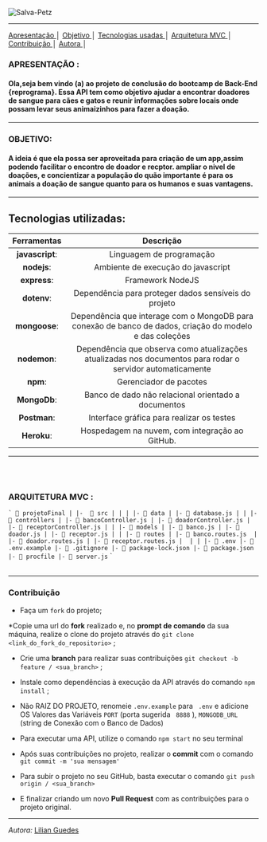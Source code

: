 ![Salva-Petz](https://image.freepik.com/vector-gratis/personaje-dibujos-animados-lindo-gato-perro_52569-1058.jpg)


---
<a align href = "#Apresentação"> Apresentação </a> │
<a align href = "#Objetivo"> Objetivo </a> │
<a align href = "#Tecnologias usadas"> Tecnologias usadas </a> │
<a align href = "#Arquitetura MVC"> Arquitetura MVC </a> │
<a align href = "#Contribuição"> Contribuição </a> │
<a align href = "#Autora"> Autora </a> │
</p>



### APRESENTAÇÃO : 

#### Ola,seja bem vindo (a) ao projeto de conclusão do bootcamp de Back-End {reprograma}. Essa API tem como objetivo ajudar a encontrar doadores de sangue para cães e gatos e reunir informações sobre locais onde possam levar seus animaizinhos para fazer a doação.
------------------------------------------------------------------------------------------------
### OBJETIVO:

#### A ideia é que ela possa ser aproveitada para criação de um app,assim podendo facilitar o encontro de doador e recptor. ampliar o nivel de doações, e concientizar a população do quão importante é para os animais a doação de sangue quanto para os humanos e suas vantagens.
-----------------------------------------------------------------------------------------------
## Tecnologias utilizadas:
  Ferramentas   |	      Descrição
:--------------:|:----------------------------------------------------------------------------:
 __javascript__:|	Linguagem de programação
 __nodejs__:	  | Ambiente de execução do javascript
 __express__:	  | Framework NodeJS
 __dotenv__:	  | Dependência para proteger dados sensíveis do projeto
 __mongoose__: 	| Dependência que interage com o MongoDB para conexão de banco de dados, criação do modelo e das coleções
 __nodemon__:	  | Dependência que observa como atualizações atualizadas nos documentos para rodar o servidor automaticamente
 __npm__:       | Gerenciador de pacotes
 __MongoDb__:	  |Banco de dado não relacional orientado a documentos 
 __Postman__:	  |Interface gráfica para realizar os testes
 __Heroku__:    |Hospedagem na nuvem, com integração ao GitHub.
---------------------------------------------------------------------------------------------

<br>
<br>

### ARQUITETURA MVC :
`` `
 📁 projetoFinal
   |
   |-  📁 src
   | |
   | |- 📁 data
   | |- 📄 database.js
   |
   | |- 📁 controllers
   | |- 📄 bancoController.js
   | |- 📄 doadorController.js
   | |- 📄 receptorController.js
   |
   | |- 📁 models
   | |- 📄 banco.js
   | |- 📄 doador.js
   | |- 📄 receptor.js
   |
   | |- 📁 routes
   | |- 📄 banco.routes.js 
   | |- 📄 doador.routes.js
   | |- 📄 receptor.routes.js
   | 
   |
   |
   |- 📄 .env
   |- 📄 .env.example
   |- 📄 .gitignore
   |- 📄 package-lock.json
   |- 📄 package.json
   |- 📄 procfile
   |- 📄 server.js
   `` `
   <br>
   <br>

  ----------------------------------------------------------------------------------------------
  ###  Contribuição

* Faça um `fork` do projeto;

*Copie uma url do **fork** realizado e, no **prompt de comando** da sua máquina, realize o clone do projeto através do `git clone <link_do_fork_do_repositorio>` ;

* Crie uma **branch** para realizar suas contribuições `git checkout -b feature / <sua_branch>` ;

* Instale como dependências à execução da API através do comando `npm install` ;

* Não RAIZ DO PROJETO, renomeie `.env.example` para ` .env` e adicione OS Valores das Variáveis `PORT` (porta sugerida ` 8888` ), `MONGODB_URL` (string de Conexão com o Banco de Dados)

* Para executar uma API, utilize o comando `npm start` no seu terminal 

* Após suas contribuições no projeto, realizar o **commit** com o comando `git commit -m 'sua mensagem'` 

* Para subir o projeto no seu GitHub, basta executar o comando `git push origin / <sua_branch>` 

* E finalizar criando um novo **Pull Request** com as contribuições para o projeto original.

--------------------------------------------------------------------------------------------
_Autora:_ [Lilian Guedes](http://linkedin.com/in/lilian-guedes-09601320b)